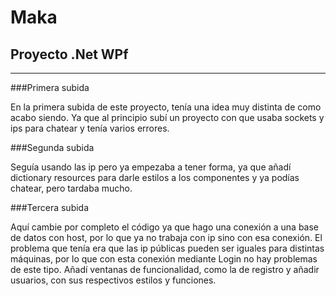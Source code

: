 # Maka
## Proyecto .Net WPf

---

###Primera subida

En la primera subida de este proyecto, tenía una idea muy distinta de como acabo siendo.
Ya que al principio subí un proyecto con que usaba sockets y ips para chatear y tenía varios errores.

###Segunda subida

Seguía usando las ip pero ya empezaba a tener forma, ya que añadí dictionary resources para darle estilos a los componentes y ya podías chatear, pero tardaba mucho.

###Tercera subida

Aquí cambie por completo el código ya que hago una conexión a una base de datos con host, por lo que ya no trabaja con ip sino con esa conexión.
El problema que tenía era que las ip públicas pueden ser iguales para distintas máquinas, por lo que con esta conexión mediante Login no hay problemas de este tipo.
Añadí ventanas de funcionalidad, como la de registro y añadir usuarios, con sus respectivos estilos y funciones.
